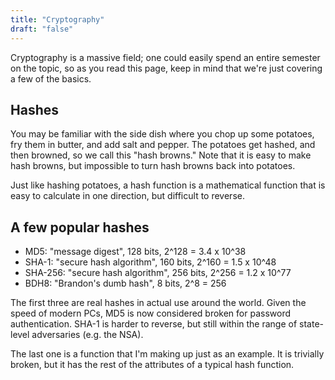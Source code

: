 ```yaml
---
title: "Cryptography"
draft: "false"
---
```


Cryptography is a massive field; one could easily spend an entire semester on the topic, so as you read this page, keep in mind that we're just covering a few of the basics.

## Hashes ##

You may be familiar with the side dish where you chop up some potatoes, fry them in butter, and add salt and pepper. The potatoes get hashed, and then browned, so we call this "hash browns." Note that it is easy to make hash browns, but impossible to turn hash browns back into potatoes.

Just like hashing potatoes, a hash function is a mathematical function that is easy to calculate in one direction, but difficult to reverse.

## A few popular hashes ##

* MD5: "message digest", 128 bits, 2^128 = 3.4 x 10^38
* SHA-1: "secure hash algorithm", 160 bits, 2^160 = 1.5 x 10^48
* SHA-256: "secure hash algorithm", 256 bits, 2^256 = 1.2 x 10^77
* BDH8: "Brandon's dumb hash", 8 bits, 2^8 = 256

The first three are real hashes in actual use around the world. Given the speed of modern PCs, MD5 is now considered broken for password authentication. SHA-1 is harder to reverse, but still within the range of state-level adversaries (e.g. the NSA).

The last one is a function that I'm making up just as an example. It is trivially broken, but it has the rest of the attributes of a typical hash function.
